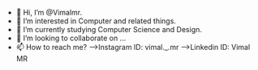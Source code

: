 - 👋 Hi, I’m @Vimalmr.
- 👀 I’m interested in Computer and related things.
- 🌱 I’m currently studying Computer Science and Design. 
- 💞️ I’m looking to collaborate on ...
- 📫 How to reach me? -->Instagram ID: vimal._.mr -->Linkedin ID: Vimal MR

<!---
Vimalmr/Vimalmr is a ✨ special ✨ repository because its `README.md` (this file) appears on your GitHub profile.
You can click the Preview link to take a look at your changes.
--->
